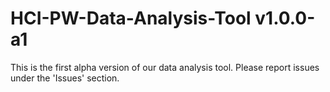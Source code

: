 # HCI-PW-Data-Analysis-Tool v1.0.0-a1
This is the first alpha version of our data analysis tool. Please report issues under the 'Issues' section.

